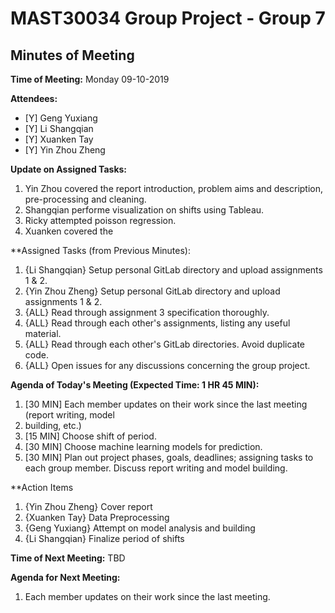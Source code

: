 # MAST30034 Group Project - Group 7
## Minutes of Meeting
**Time of Meeting:** Monday 09-10-2019

**Attendees:**
* [Y] Geng Yuxiang      
* [Y] Li Shangqian      
* [Y] Xuanken Tay       
* [Y] Yin Zhou Zheng

**Update on Assigned Tasks:**
1. Yin Zhou covered the report introduction, problem aims and description, pre-processing and cleaning. 
2. Shangqian performe visualization on shifts using Tableau.
3. Ricky attempted poisson regression.
4. Xuanken covered the 

**Assigned Tasks (from Previous Minutes):
1.  {Li Shangqian} Setup personal GitLab directory and upload assignments 1 & 2.
2.  {Yin Zhou Zheng} Setup personal GitLab directory and upload assignments 1 & 2.
3.  {ALL} Read through assignment 3 specification thoroughly.
4.  {ALL} Read through each other's assignments, listing any useful material.
5.  {ALL} Read through each other's GitLab directories. Avoid duplicate code.
5.  {ALL} Open issues for any discussions concerning the group project.
    
**Agenda of Today's Meeting (Expected Time: 1 HR 45 MIN):**
1.  [30 MIN] Each member updates on their work since the last meeting (report writing, model
2.  building, etc.)
2.  [15 MIN] Choose shift of period.
3.  [30 MIN] Choose machine learning models for prediction.
4.  [30 MIN] Plan out project phases, goals, deadlines; assigning tasks to each group
member. Discuss report writing and model building.

**Action Items
1.  {Yin Zhou Zheng} Cover report
2.  {Xuanken Tay} Data Preprocessing
3.  {Geng Yuxiang} Attempt on model analysis and building
4.  {Li Shangqian} Finalize period of shifts


**Time of Next Meeting:** TBD

**Agenda for Next Meeting:**
1.  Each member updates on their work since the last meeting.
